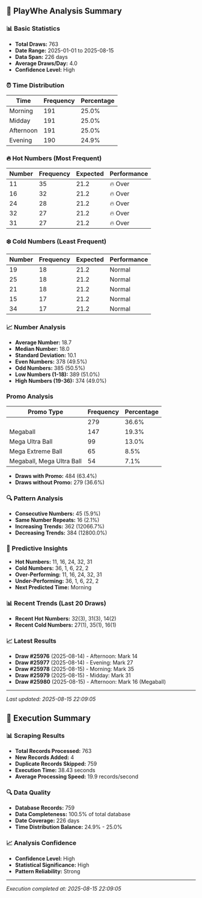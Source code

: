 
## 🎯 PlayWhe Analysis Summary

### 📊 Basic Statistics
- **Total Draws:** 763
- **Date Range:** 2025-01-01 to 2025-08-15
- **Data Span:** 226 days
- **Average Draws/Day:** 4.0
- **Confidence Level:** High

### ⏰ Time Distribution
| Time | Frequency | Percentage |
|------|-----------|------------|
| Morning | 191 | 25.0% |
| Midday | 191 | 25.0% |
| Afternoon | 191 | 25.0% |
| Evening | 190 | 24.9% |

### 🔥 Hot Numbers (Most Frequent)
| Number | Frequency | Expected | Performance |
|--------|-----------|----------|-------------|
| 11 | 35 | 21.2 | 🔥 Over |
| 16 | 32 | 21.2 | 🔥 Over |
| 24 | 28 | 21.2 | 🔥 Over |
| 32 | 27 | 21.2 | 🔥 Over |
| 31 | 27 | 21.2 | 🔥 Over |

### ❄️ Cold Numbers (Least Frequent)
| Number | Frequency | Expected | Performance |
|--------|-----------|----------|-------------|
| 19 | 18 | 21.2 | Normal |
| 25 | 18 | 21.2 | Normal |
| 21 | 18 | 21.2 | Normal |
| 15 | 17 | 21.2 | Normal |
| 34 | 17 | 21.2 | Normal |

### 📈 Number Analysis
- **Average Number:** 18.7
- **Median Number:** 18.0
- **Standard Deviation:** 10.1
- **Even Numbers:** 378 (49.5%)
- **Odd Numbers:** 385 (50.5%)
- **Low Numbers (1-18):** 389 (51.0%)
- **High Numbers (19-36):** 374 (49.0%)

###  Promo Analysis
| Promo Type | Frequency | Percentage |
|------------|-----------|------------|
|  | 279 | 36.6% |
| Megaball | 147 | 19.3% |
| Mega Ultra Ball | 99 | 13.0% |
| Mega Extreme Ball | 65 | 8.5% |
| Megaball, Mega Ultra Ball | 54 | 7.1% |
- **Draws with Promo:** 484 (63.4%)
- **Draws without Promo:** 279 (36.6%)

### 🔍 Pattern Analysis
- **Consecutive Numbers:** 45 (5.9%)
- **Same Number Repeats:** 16 (2.1%)
- **Increasing Trends:** 362 (12066.7%)
- **Decreasing Trends:** 384 (12800.0%)

### 🔮 Predictive Insights
- **Hot Numbers:** 11, 16, 24, 32, 31
- **Cold Numbers:** 36, 1, 6, 22, 2
- **Over-Performing:** 11, 16, 24, 32, 31
- **Under-Performing:** 36, 1, 6, 22, 2
- **Next Predicted Time:** Morning

### 📊 Recent Trends (Last 20 Draws)
- **Recent Hot Numbers:** 32(3), 31(3), 14(2)
- **Recent Cold Numbers:** 27(1), 35(1), 16(1)

### 📈 Latest Results
- **Draw #25976** (2025-08-14) - Afternoon: Mark 14 
- **Draw #25977** (2025-08-14) - Evening: Mark 27 
- **Draw #25978** (2025-08-15) - Morning: Mark 35 
- **Draw #25979** (2025-08-15) - Midday: Mark 31 
- **Draw #25980** (2025-08-15) - Afternoon: Mark 16 (Megaball)

---
*Last updated: 2025-08-15 22:09:05*

## 🚀 Execution Summary

### 📊 Scraping Results
- **Total Records Processed:** 763
- **New Records Added:** 4
- **Duplicate Records Skipped:** 759
- **Execution Time:** 38.43 seconds
- **Average Processing Speed:** 19.9 records/second

### 🔍 Data Quality
- **Database Records:** 759
- **Data Completeness:** 100.5% of total database
- **Date Coverage:** 226 days
- **Time Distribution Balance:** 24.9% - 25.0%

### 📈 Analysis Confidence
- **Confidence Level:** High
- **Statistical Significance:** High
- **Pattern Reliability:** Strong

---
*Execution completed at: 2025-08-15 22:09:05*
